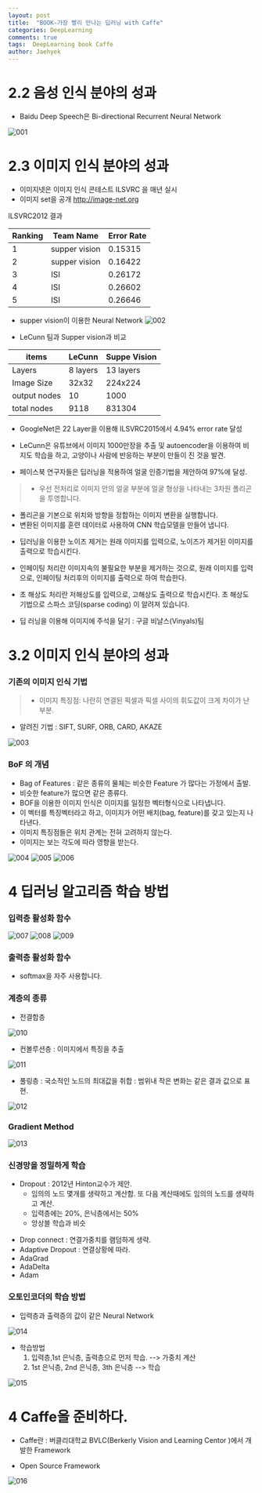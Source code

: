 ```yaml
---
layout: post
title:  "BOOK-가장 빨리 만나는 딥러닝 with Caffe"
categories: DeepLearning
comments: true
tags:  DeepLearning book Caffe
author: Jaehyek
---
```


# 2.2 음성 인식 분야의 성과
- Baidu Deep Speech은 Bi-directional Recurrent Neural Network

![001](/img/2016-12-17-Deep-Learning-book-Caffe/001.JPG)

# 2.3 이미지 인식 분야의 성과
- 이미지넷은 이미지 인식 콘테스트 ILSVRC 을 매년 실시
- 이미지 set을 공개 <http://image-net.org>

ILSVRC2012 결과

Ranking | Team Name | Error Rate
----|----|----
1 | supper vision | 0.15315
2 | supper vision | 0.16422
3 | ISI | 0.26172
4 | ISI | 0.26602
5 | ISI | 0.26646

- supper vision이 이용한 Neural Network
![002](/img/2016-12-17-Deep-Learning-book-Caffe/002.JPG)

- LeCunn 팀과 Supper vision과 비교 

items | LeCunn | Suppe Vision
----| ----|-----
Layers | 8 layers | 13 layers 
Image Size | 32x32 | 224x224
output nodes | 10 | 1000 
total nodes | 9118 | 831304

- GoogleNet은 22 Layer을 이용해  ILSVRC2015에서 4.94% error rate 달성  

- LeCunn은 유튜브에서 이미지 1000만장을 추출 및 autoencoder을 이용하여 
비지도 학습을 하고, 고양이나 사람에 반응하는 부분이 만들이 진 것을 발견.

- 페이스북 연구자들은 딥러닝을 적용하여 얼굴 인증기법을 제안하여 97%에 달성.

>* 우선 전처리로 이미지 안의 얼굴 부분에 얼굴 형상을 나타내는 3차원 폴리곤을 투영합니다.
* 폴리곤을 기본으로 위치와 방향을 정합하는 이미지 변환을 실행합니다. 
* 변환된 이미지를 훈련 데이터로 사용하여 CNN 학습모델을 만들어 냅니다.

- 딥러닝을 이용한  노이즈 제거는 원래 이미지를 입력으로, 노이즈가 제거된 이미지를 출력으로 
학습시킨다.

- 인페이팅 처리란 이미지속의 불필요한 부분을 제거하는 것으로, 원래 이미지를 입력으로, 
인페이팅 처리후의 이미지를 출력으로 하여 학습한다. 

- 초 해상도 처리란 저해상도를 입력으로, 고해상도 출력으로 학습시킨다.
 초 해상도 기법으로 스파스 코딩(sparse coding) 이 알려져 있습니다.

- 딥 러닝을 이용해 이미지에 주석을 달기 : 구글 비냘스(Vinyals)팀

# 3.2 이미지 인식 분야의 성과

### 기존의 이미지 인식 기법
>* 이미지 특징점: 나란히 연결된 픽셀과 픽셀 사이의 휘도값이 크게 차이가 난 부분.
* 알려진 기법 : SIFT, SURF, ORB, CARD, AKAZE 

![003](/img/2016-12-17-Deep-Learning-book-Caffe/003.JPG)

### BoF 의 개념

- Bag of Features : 같은 종류의 물체는  비슷한 Feature 가 많다는 가정에서 출발.
- 비슷한 feature가 많으면 같은 종류다.
- BOF을 이용한 이미지 인식은 이미지를 일정한 벡터형식으로 나타냅니다. 
- 이 벡터를 특징벡터라고 하고, 이미지가 어떤 배치(bag, feature)를 갖고 있는지 나타낸다.
- 이미지 특징점들은 위치 관계는 전혀 고려하지 않는다.
- 이미지는 보는 각도에 따라 영향을 받는다.

![004](/img/2016-12-17-Deep-Learning-book-Caffe/004.JPG)
![005](/img/2016-12-17-Deep-Learning-book-Caffe/005.JPG)
![006](/img/2016-12-17-Deep-Learning-book-Caffe/006.JPG)

# 4 딥러닝 알고리즘 학습 방법

### 입력층 활성화 함수

![007](/img/2016-12-17-Deep-Learning-book-Caffe/007.JPG)
![008](/img/2016-12-17-Deep-Learning-book-Caffe/008.JPG)
![009](/img/2016-12-17-Deep-Learning-book-Caffe/009.JPG)

### 출력층 활성화 함수

- softmax을 자주 사용합니다. 

### 계층의 종류

- 전결합층

![010](/img/2016-12-17-Deep-Learning-book-Caffe/010.JPG)

- 컨볼루션층 : 이미지에서 특징을 추출

![011](/img/2016-12-17-Deep-Learning-book-Caffe/011.JPG)

- 풀링층 : 국소적인 노드의 최대값을 취합 : 범위내 작은 변화는 같은 결과 값으로 표현.

![012](/img/2016-12-17-Deep-Learning-book-Caffe/012.JPG)

### Gradient Method 

![013](/img/2016-12-17-Deep-Learning-book-Caffe/013.JPG)

### 신경망을 정밀하게 학습

* Dropout : 2012년 Hinton교수가 제안. 
    * 임의의 노드 몇개를 생략하고 계산함. 또 다음 계산때에도 임의의 노드를 생략하고 계산.
    * 입력층에는 20%, 은닉층에서는 50% 
    * 앙상블 학습과 비슷
 
- Drop connect : 연결가중치를 램덤하게 생략.
- Adaptive Dropout : 연결상황에 따라.
- AdaGrad
- AdaDelta
- Adam

### 오토인코더의 학습 방법

- 입력층과 출력증의 값이 같은 Neural Network

![014](/img/2016-12-17-Deep-Learning-book-Caffe/014.JPG)

* 학습방법
    1. 입력층,1st 은닉층, 출력층으로 먼저 학습. --> 가중치 계산
    2. 1st 은닉층, 2nd 은닉층, 3th 은닉층 --> 학습

![015](/img/2016-12-17-Deep-Learning-book-Caffe/015.JPG)

# 4 Caffe을 준비하다.

- Caffe란 : 버클리대학교 BVLC(Berkerly Vision and Learning Centor )에서 개발한 Framework

- Open Source Framework

![016](/img/2016-12-17-Deep-Learning-book-Caffe/016.JPG)


